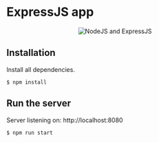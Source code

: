 # ExpressJS app  


<p align="center">
    <img src="http://pycolors.com/v2/git/node/express-js.jpg" alt="NodeJS and ExpressJS" />
</p>


## Installation

Install all dependencies.

```
$ npm install
```

## Run the server

Server listening on: http://localhost:8080

```
$ npm run start
```
